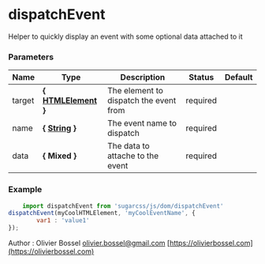 # dispatchEvent

Helper to quickly display an event with some optional data attached to it



### Parameters
Name  |  Type  |  Description  |  Status  |  Default
------------  |  ------------  |  ------------  |  ------------  |  ------------
target  |  **{ [HTMLElement](https://developer.mozilla.org/fr/docs/Web/API/HTMLElement) }**  |  The element to dispatch the event from  |  required  |
name  |  **{ [String](https://developer.mozilla.org/fr/docs/Web/JavaScript/Reference/Objets_globaux/String) }**  |  The event name to dispatch  |  required  |
data  |  **{ Mixed }**  |  The data to attache to the event  |  required  |

### Example
```js
	import dispatchEvent from 'sugarcss/js/dom/dispatchEvent'
dispatchEvent(myCoolHTMLElement, 'myCoolEventName', {
		var1 : 'value1'
});
```
Author : Olivier Bossel [olivier.bossel@gmail.com](mailto:olivier.bossel@gmail.com) [https://olivierbossel.com](https://olivierbossel.com)